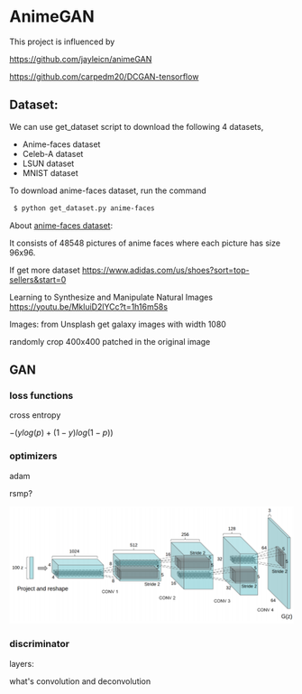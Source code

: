 # AnimeGAN

This project is influenced by 

https://github.com/jayleicn/animeGAN

https://github.com/carpedm20/DCGAN-tensorflow


## Dataset:

We can use get_dataset script to download the following 4 datasets, 
- Anime-faces dataset 
- Celeb-A dataset
- LSUN dataset
- MNIST dataset

To download anime-faces dataset, run the command
```bash
 $ python get_dataset.py anime-faces
```

About [anime-faces dataset](https://drive.google.com/file/d/0B4wZXrs0DHMHMEl1ODVpMjRTWEk/view?usp=sharing):


It consists of 48548 pictures of anime faces where each picture has size 96x96.


If get more dataset
https://www.adidas.com/us/shoes?sort=top-sellers&start=0



Learning to Synthesize and Manipulate Natural Images
https://youtu.be/MkluiD2lYCc?t=1h16m58s

Images: from Unsplash get galaxy images with width 1080

randomly crop 400x400 patched in the original image

## GAN

### loss functions
cross entropy

$−(ylog(p)+(1−y)log(1−p))$

### optimizers

adam

rsmp?


![DCGAN](doc/DCGAN.png)
### discriminator


layers:

what's convolution and deconvolution




